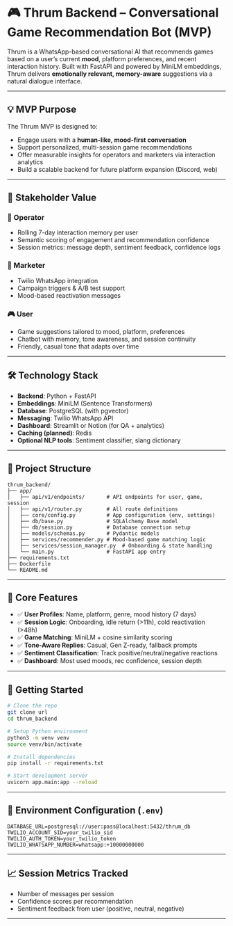
# 🎮 Thrum Backend – Conversational Game Recommendation Bot (MVP)

Thrum is a WhatsApp-based conversational AI that recommends games based on a user’s current **mood**, platform preferences, and recent interaction history. Built with FastAPI and powered by MiniLM embeddings, Thrum delivers **emotionally relevant, memory-aware** suggestions via a natural dialogue interface.

---

## 💡 MVP Purpose

The Thrum MVP is designed to:
- Engage users with a **human-like, mood-first conversation**
- Support personalized, multi-session game recommendations
- Offer measurable insights for operators and marketers via interaction analytics
- Build a scalable backend for future platform expansion (Discord, web)

---

## 👥 Stakeholder Value

### 🧠 Operator
- Rolling 7-day interaction memory per user
- Semantic scoring of engagement and recommendation confidence
- Session metrics: message depth, sentiment feedback, confidence logs

### 📣 Marketer
- Twilio WhatsApp integration
- Campaign triggers & A/B test support
- Mood-based reactivation messages

### 🎮 User
- Game suggestions tailored to mood, platform, preferences
- Chatbot with memory, tone awareness, and session continuity
- Friendly, casual tone that adapts over time

---

## 🛠️ Technology Stack

- **Backend**: Python + FastAPI
- **Embeddings**: MiniLM (Sentence Transformers)
- **Database**: PostgreSQL (with pgvector)
- **Messaging**: Twilio WhatsApp API
- **Dashboard**: Streamlit or Notion (for QA + analytics)
- **Caching (planned)**: Redis
- **Optional NLP tools**: Sentiment classifier, slang dictionary

---

## 📁 Project Structure

```
thrum_backend/
├── app/
│   ├── api/v1/endpoints/       # API endpoints for user, game, session
│   ├── api/v1/router.py        # All route definitions
│   ├── core/config.py          # App configuration (env, settings)
│   ├── db/base.py              # SQLAlchemy Base model
│   ├── db/session.py           # Database connection setup
│   ├── models/schemas.py       # Pydantic models
│   ├── services/recommender.py # Mood-based game matching logic
│   ├── services/session_manager.py  # Onboarding & state handling
│   └── main.py                 # FastAPI app entry
├── requirements.txt
├── Dockerfile
└── README.md
```

---

## 🔑 Core Features

- ✅ **User Profiles**: Name, platform, genre, mood history (7 days)
- ✅ **Session Logic**: Onboarding, idle return (>11h), cold reactivation (>48h)
- ✅ **Game Matching**: MiniLM + cosine similarity scoring
- ✅ **Tone-Aware Replies**: Casual, Gen Z-ready, fallback prompts
- ✅ **Sentiment Classification**: Track positive/neutral/negative reactions
- ✅ **Dashboard**: Most used moods, rec confidence, session depth

---

## 🚀 Getting Started

```bash
# Clone the repo
git clone url
cd thrum_backend

# Setup Python environment
python3 -m venv venv
source venv/bin/activate

# Install dependencies
pip install -r requirements.txt

# Start development server
uvicorn app.main:app --reload
```

---

## 🔐 Environment Configuration (`.env`)

```env
DATABASE_URL=postgresql://user:pass@localhost:5432/thrum_db
TWILIO_ACCOUNT_SID=your_twilio_sid
TWILIO_AUTH_TOKEN=your_twilio_token
TWILIO_WHATSAPP_NUMBER=whatsapp:+10000000000
```

---

## 📈 Session Metrics Tracked

- Number of messages per session
- Confidence scores per recommendation
- Sentiment feedback from user (positive, neutral, negative)

---

